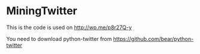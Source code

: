 # MiningTwitter
This is the code is used on http://wp.me/p8r27Q-y

You need to download python-twitter from https://github.com/bear/python-twitter
